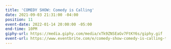 ```yaml
---
title: 'COMEDY SHOW: Comedy is Calling'
date: 2021-09-03 21:31:00 -04:00
position: 11
event-date: 2022-01-14 20:00:00 -05:00
end-time: 10PM
giphy-url: https://media.giphy.com/media/xTk9ZNSEaGv7FtKY6s/giphy.gif
event-url: https://www.eventbrite.com/e/comedy-show-comedy-is-calling-tickets-227257311737
---
```


